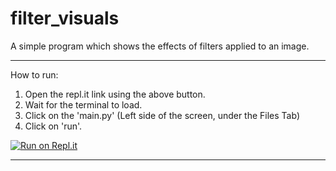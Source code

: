 # filter_visuals
A simple program which shows the effects of filters applied to an image.

<hr>

How to run:
  1) Open the repl.it link using the above button.
  2) Wait for the terminal to load.
  3) Click on the 'main.py' (Left side of the screen, under the Files Tab)
  4) Click on 'run'.

[![Run on Repl.it](https://repl.it/badge/github/ParthikB/filter_visuals)](https://repl.it/github/ParthikB/filter_visuals)

<hr>
